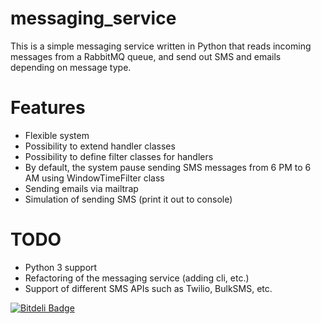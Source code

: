 # messaging_service

This is a simple messaging service written in Python that reads incoming messages from a RabbitMQ queue, and send out SMS and emails depending on message type.

# Features

* Flexible system
* Possibility to extend handler classes
* Possibility to define filter classes for handlers
* By default, the system pause sending SMS messages from 6 PM to 6 AM using WindowTimeFilter class
* Sending emails via mailtrap
* Simulation of sending SMS (print it out to console)

# TODO

* Python 3 support
* Refactoring of the messaging service (adding cli, etc.)
* Support of different SMS APIs such as Twilio, BulkSMS, etc.


[![Bitdeli Badge](https://d2weczhvl823v0.cloudfront.net/benzid-wael/messaging_service/trend.png)](https://bitdeli.com/free "Bitdeli Badge")

